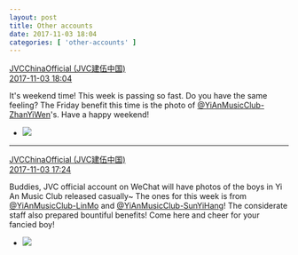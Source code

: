 ```yaml
---
layout: post
title: Other accounts
date: 2017-11-03 18:04
categories: [ 'other-accounts' ]
---
```


<div class="weibo-post-name">
  <a href="http://weibo.com/everio">JVCChinaOfficial (JVC建伍中国)</a>
</div>
<div class="weibo-info">
  <a href="https://weibo.com/2539816551/FtoBxjgBM">2017-11-03 18:04</a>
</div>

It's weekend time! This week is passing so fast. Do you have the same feeling? The Friday benefit this time is the photo of [@YiAnMusicClub-ZhanYiWen](http://weibo.com/u/6108090526)'s. Have a happy weekend!

<!-- more -->

<ul class="weibo-pic-list-1">
  <li class="weibo-pic">
    <a href="https://wx2.sinaimg.cn/mw690/97628667gy1fl51zp2enoj20ku0v9gn8.jpg"><img src="http://wx2.sinaimg.cn/thumb150/97628667gy1fl51zp2enoj20ku0v9gn8.jpg" /></a>
  </li>
</ul>

---

<div class="weibo-post-name">
  <a href="http://weibo.com/everio">JVCChinaOfficial (JVC建伍中国)</a>
</div>
<div class="weibo-info">
  <a href="https://weibo.com/2539816551/Ftolc1S4D">2017-11-03 17:24</a>
</div>

Buddies, JVC official account on WeChat will have photos of the boys in Yi An Music Club released casually~ The ones for this week is from [@YiAnMusicClub-LinMo](http://weibo.com/u/6108312042) and [@YiAnMusicClub-SunYiHang](http://weibo.com/u/6108316220)! The considerate staff also prepared bountiful benefits! Come here and cheer for your fancied boy!

<ul class="weibo-pic-list-1">
  <li class="weibo-pic">
    <a href="https://wx3.sinaimg.cn/mw690/97628667gy1fl4tzqhyetj20rs0kutj3.jpg"><img src="http://wx3.sinaimg.cn/thumb150/97628667gy1fl4tzqhyetj20rs0kutj3.jpg" /></a>
  </li>
</ul>
